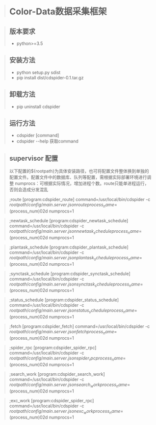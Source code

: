 ># Color-Data数据采集框架

>## 版本要求
>* python>=3.5

>## 安装方法
>* python setup.py sdist
>* pip install dist/cdspider-0.1.tar.gz

>## 卸载方法
>* pip uninstall cdspider

>## 运行方法
>* cdspider [command]
>* cdspider --help 获取command

>## supervisor 配置
> 以下配置的${rootpath}为具体安装路径，也可将配置文件整体换到单独的配置文件。配置文件中的数据库、队列等配置，需根据实际部署环境进行调整
> numprocs：可根据实际情况，增加进程个数。route只能单进程运行，否则会造成分发混乱
>
> ;route
> [program:cdspider_route]
> command=/usr/local/bin/cdspider -c ${rootpath}/config/main.server.json route
> process_name=%(program_name)s_$(process_num)02d
> numprocs=1

> ;newtask_schedule
> [program:cdspider_newtask_schedule]
> command=/usr/local/bin/cdspider -c ${rootpath}/config/main.server.json newtask_schedule
> process_name=%(program_name)s_$(process_num)02d
> numprocs=1

> ;plantask_schedule
> [program:cdspider_plantask_schedule]
> command=/usr/local/bin/cdspider -c ${rootpath}/config/main.server.json plantask_schedule
> process_name=%(program_name)s_$(process_num)02d
> numprocs=1

> ;synctask_schedule
> [program:cdspider_synctask_schedule]
> command=/usr/local/bin/cdspider -c ${rootpath}/config/main.server.json synctask_schedule
> process_name=%(program_name)s_$(process_num)02d
> numprocs=1

> ;status_schedule
> [program:cdspider_status_schedule]
> command=/usr/local/bin/cdspider -c ${rootpath}/config/main.server.json status_schedule
> process_name=%(program_name)s_$(process_num)02d
> numprocs=1

> ;fetch
> [program:cdspider_fetch]
> command=/usr/local/bin/cdspider -c ${rootpath}/config/main.server.json fetch
> process_name=%(program_name)s_$(process_num)02d
> numprocs=1

> ;spider_rpc
> [program:cdspider_spider_rpc]
> command=/usr/local/bin/cdspider -c ${rootpath}/config/main.server.json spider_rpc
> process_name=%(program_name)s_$(process_num)02d
> numprocs=1

> ;search_work
> [program:cdspider_search_work]
> command=/usr/local/bin/cdspider -c ${rootpath}/config/main.server.json search_work
> process_name=%(program_name)s_$(process_num)02d
> numprocs=1

> ;exc_work
> [program:cdspider_spider_rpc]
> command=/usr/local/bin/cdspider -c ${rootpath}/config/main.server.json exc_work
> process_name=%(program_name)s_$(process_num)02d
> numprocs=1

